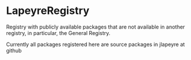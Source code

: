 # LapeyreRegistry

Registry with publicly available packages that are not available in
another registry, in particular, the General Registry.

Currently all packages registered here are source packages in jlapeyre at github

<!--  LocalWords:  LapeyreRegistry
 -->
